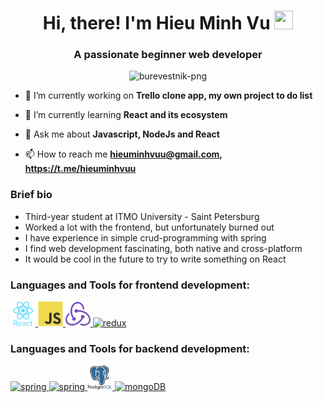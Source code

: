 <h1 align="center">Hi, there! I'm Hieu Minh Vu <img src="https://cultofthepartyparrot.com/parrots/hd/githubparrot.gif" width="30" height="30"/></h1>
<h3 align="center">A passionate beginner web developer</h3>

<p align="center"> <img src="https://komarev.com/ghpvc/?username=burevestnik-png&label=Profile%20views&color=0e75b6&style=flat" alt="burevestnik-png" /> </p>

-   🔭 I’m currently working on **Trello clone app, my own project to do list**

-   🌱 I’m currently learning **React and its ecosystem**

-   💬 Ask me about **Javascript, NodeJs and React**

-   📫 How to reach me **hieuminhvuu@gmail.com, https://t.me/hieuminhvuu**

<h3 align="left">Brief bio</h3>

-   Third-year student at ITMO University - Saint Petersburg
-   Worked a lot with the frontend, but unfortunately burned out
-   I have experience in simple crud-programming with spring
-   I find web development fascinating, both native and cross-platform
-   It would be cool in the future to try to write something on React

<h3 align="left">Languages and Tools for frontend development:</h3>
<p align="left">
<a href="https://reactjs.org/" target="_blank" rel="noreferrer">
<img src="https://raw.githubusercontent.com/devicons/devicon/master/icons/react/react-original-wordmark.svg" alt="react" width="40" height="40"/>
</a>
<a href="https://developer.mozilla.org/en-US/docs/Web/JavaScript" target="_blank" rel="noreferrer">
<img src="https://raw.githubusercontent.com/devicons/devicon/master/icons/javascript/javascript-original.svg" alt="javascript" width="40" height="40"/>
</a>
<a href="https://redux.js.org" target="_blank" rel="noreferrer">
<img src="https://raw.githubusercontent.com/devicons/devicon/master/icons/redux/redux-original.svg" alt="redux" width="40" height="40"/>
</a>
<a href="https://getbootstrap.com/" target="_blank" rel="noreferrer">
<img src="https://cdn.worldvectorlogo.com/logos/bootstrap-5-1.svg" alt="redux" width="40" height="40"/>
</a>
</p>

<h3 align="left">Languages and Tools for backend development:</h3>
<p align="left">
<a href="https://nodejs.org/en/" target="_blank" rel="noreferrer">
<img src="https://www.vectorlogo.zone/logos/nodejs/nodejs-icon.svg" alt="spring" width="40" height="40"/>
</a>
<a href="https://spring.io/" target="_blank" rel="noreferrer">
<img src="https://www.vectorlogo.zone/logos/springio/springio-icon.svg" alt="spring" width="40" height="40"/>
</a>
<a href="https://www.postgresql.org" target="_blank" rel="noreferrer">
<img src="https://raw.githubusercontent.com/devicons/devicon/master/icons/postgresql/postgresql-original-wordmark.svg" alt="postgresql" width="40" height="40"/>
</a>
<a href="https://www.mongodb.com/" target="_blank" rel="noreferrer">
<img src="https://www.vectorlogo.zone/logos/mongodb/mongodb-icon.svg" alt="mongoDB" width="40" height="40"/>
</a>
</p>

